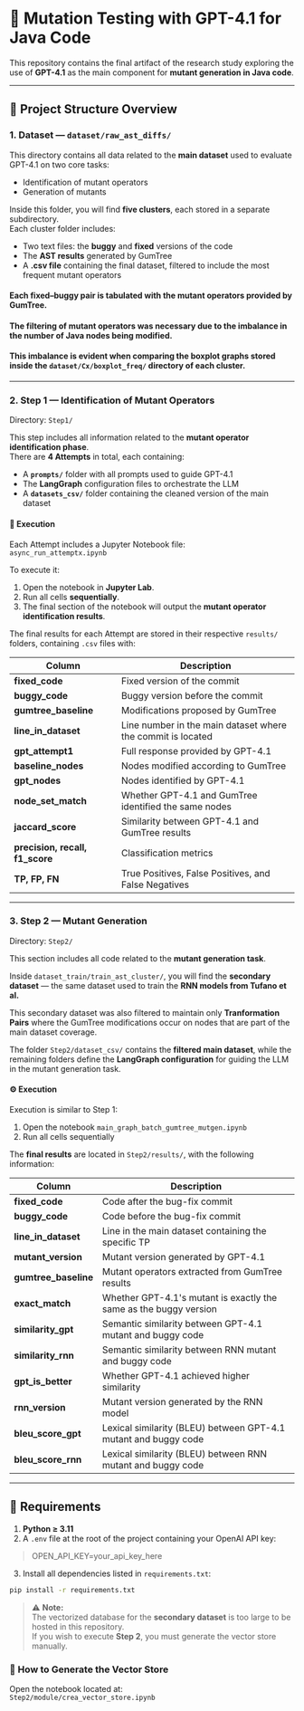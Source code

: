 # 🧬 Mutation Testing with GPT-4.1 for Java Code

This repository contains the final artifact of the research study exploring the use of **GPT-4.1** as the main component for **mutant generation in Java code**.

---

## 📂 Project Structure Overview

### **1. Dataset — `dataset/raw_ast_diffs/`**

This directory contains all data related to the **main dataset** used to evaluate GPT-4.1 on two core tasks:

- Identification of mutant operators  
- Generation of mutants

Inside this folder, you will find **five clusters**, each stored in a separate subdirectory.  
Each cluster folder includes:

- Two text files: the **buggy** and **fixed** versions of the code  
- The **AST results** generated by GumTree  
- A **.csv file** containing the final dataset, filtered to include the most frequent mutant operators  

#### Each **fixed–buggy pair** is tabulated with the mutant operators provided by GumTree.
#### The filtering of mutant operators was necessary due to the **imbalance** in the number of Java nodes being modified.  
#### This imbalance is evident when comparing the **boxplot graphs** stored inside the `dataset/Cx/boxplot_freq/` directory of each cluster.
---


### **2. Step 1 — Identification of Mutant Operators**

Directory: `Step1/`

This step includes all information related to the **mutant operator identification phase**.  
There are **4 Attempts** in total, each containing:

- A **`prompts/`** folder with all prompts used to guide GPT-4.1  
- The **LangGraph** configuration files to orchestrate the LLM  
- A **`datasets_csv/`** folder containing the cleaned version of the main dataset  

#### 🧠 Execution

Each Attempt includes a Jupyter Notebook file:  
`async_run_attemptx.ipynb`  

To execute it:

1. Open the notebook in **Jupyter Lab**.  
2. Run all cells **sequentially**.  
3. The final section of the notebook will output the **mutant operator identification results**.

The final results for each Attempt are stored in their respective `results/` folders, containing `.csv` files with:

| Column | Description |
|--------|--------------|
| **fixed_code** | Fixed version of the commit |
| **buggy_code** | Buggy version before the commit |
| **gumtree_baseline** | Modifications proposed by GumTree |
| **line_in_dataset** | Line number in the main dataset where the commit is located |
| **gpt_attempt1** | Full response provided by GPT-4.1 |
| **baseline_nodes** | Nodes modified according to GumTree |
| **gpt_nodes** | Nodes identified by GPT-4.1 |
| **node_set_match** | Whether GPT-4.1 and GumTree identified the same nodes |
| **jaccard_score** | Similarity between GPT-4.1 and GumTree results |
| **precision, recall, f1_score** | Classification metrics |
| **TP, FP, FN** | True Positives, False Positives, and False Negatives |

---

### **3. Step 2 — Mutant Generation**

Directory: `Step2/`

This section includes all code related to the **mutant generation task**.

Inside `dataset_train/train_ast_cluster/`, you will find the **secondary dataset** — the same dataset used to train the **RNN models from Tufano et al.**

This secondary dataset was also filtered to maintain only **Tranformation Pairs** where the GumTree modifications occur on nodes that are part of the main dataset coverage.

The folder `Step2/dataset_csv/` contains the **filtered main dataset**, while the remaining folders define the **LangGraph configuration** for guiding the LLM in the mutant generation task.

#### ⚙️ Execution

Execution is similar to Step 1:

1. Open the notebook `main_graph_batch_gumtree_mutgen.ipynb`  
2. Run all cells sequentially  

The **final results** are located in `Step2/results/`, with the following information:

| Column | Description |
|--------|--------------|
| **fixed_code** | Code after the bug-fix commit |
| **buggy_code** | Code before the bug-fix commit |
| **line_in_dataset** | Line in the main dataset containing the specific TP |
| **mutant_version** | Mutant version generated by GPT-4.1 |
| **gumtree_baseline** | Mutant operators extracted from GumTree results |
| **exact_match** | Whether GPT-4.1's mutant is exactly the same as the buggy version |
| **similarity_gpt** | Semantic similarity between GPT-4.1 mutant and buggy code |
| **similarity_rnn** | Semantic similarity between RNN mutant and buggy code |
| **gpt_is_better** | Whether GPT-4.1 achieved higher similarity |
| **rnn_version** | Mutant version generated by the RNN model |
| **bleu_score_gpt** | Lexical similarity (BLEU) between GPT-4.1 mutant and buggy code |
| **bleu_score_rnn** | Lexical similarity (BLEU) between RNN mutant and buggy code |

---

## 🧰 Requirements

1. **Python ≥ 3.11**  
2. A `.env` file at the root of the project containing your OpenAI API key: 
>OPEN_API_KEY=your_api_key_here 
3. Install all dependencies listed in `requirements.txt`:  
```bash
pip install -r requirements.txt
```
> ⚠️ **Note:**  
> The vectorized database for the **secondary dataset** is too large to be hosted in this repository.  
> If you wish to execute **Step 2**, you must generate the vector store manually.

### 🧩 How to Generate the Vector Store

Open the notebook located at:  
```Step2/module/crea_vector_store.ipynb```

